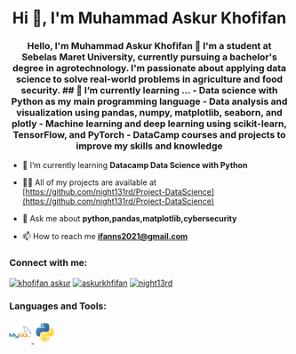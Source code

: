 <h1 align="center">Hi 👋, I'm Muhammad Askur Khofifan</h1>
<h3 align="center">Hello, I'm Muhammad Askur Khofifan 👋 I'm a student at Sebelas Maret University, currently pursuing a bachelor's degree in agrotechnology. I'm passionate about applying data science to solve real-world problems in agriculture and food security. 
  ## 🌱 I’m currently learning ... 
  - Data science with Python as my main programming language
  - Data analysis and visualization using pandas, numpy, matplotlib, seaborn, and plotly 
  - Machine learning and deep learning using scikit-learn, TensorFlow, and PyTorch
  - DataCamp courses and projects to improve my skills and knowledge</h3>

- 🌱 I’m currently learning **Datacamp Data Science with Python**

- 👨‍💻 All of my projects are available at [https://github.com/night131rd/Project-DataScience](https://github.com/night131rd/Project-DataScience)

- 💬 Ask me about **python,pandas,matplotlib,cybersecurity**

- 📫 How to reach me **ifanns2021@gmail.com**

<h3 align="left">Connect with me:</h3>
<p align="left">
<a href="https://fb.com/khofifan askur" target="blank"><img align="center" src="https://raw.githubusercontent.com/rahuldkjain/github-profile-readme-generator/master/src/images/icons/Social/facebook.svg" alt="khofifan askur" height="30" width="40" /></a>
<a href="https://instagram.com/askurkhfifan" target="blank"><img align="center" src="https://raw.githubusercontent.com/rahuldkjain/github-profile-readme-generator/master/src/images/icons/Social/instagram.svg" alt="askurkhfifan" height="30" width="40" /></a>
<a href="https://discord.gg/night13rd" target="blank"><img align="center" src="https://raw.githubusercontent.com/rahuldkjain/github-profile-readme-generator/master/src/images/icons/Social/discord.svg" alt="night13rd" height="30" width="40" /></a>
</p>

<h3 align="left">Languages and Tools:</h3>
<p align="left"> <a href="https://www.mysql.com/" target="_blank" rel="noreferrer"> <img src="https://raw.githubusercontent.com/devicons/devicon/master/icons/mysql/mysql-original-wordmark.svg" alt="mysql" width="40" height="40"/> </a> <a href="https://www.python.org" target="_blank" rel="noreferrer"> <img src="https://raw.githubusercontent.com/devicons/devicon/master/icons/python/python-original.svg" alt="python" width="40" height="40"/> </a> </p>

